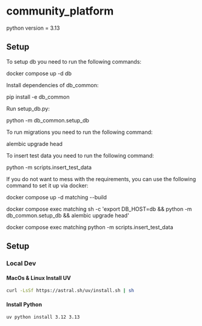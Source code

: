 # community_platform
python version = 3.13

## Setup

To setup db you need to run the following commands:

docker compose up -d db

Install dependencies of db_common:

pip install -e db_common

Run setup_db.py:

python -m db_common.setup_db

To run migrations you need to run the following command:

alembic upgrade head

To insert test data you need to run the following command:

python -m scripts.insert_test_data

If you do not want to mess with the requirements, you can use the following command to set it up via docker:

docker compose up -d matching --build

docker compose exec matching sh -c 'export DB_HOST=db && python -m db_common.setup_db && alembic upgrade head'

docker compose exec matching python -m scripts.insert_test_data


## Setup
### Local Dev
#### MacOs & Linux Install UV
```bash
curl -LsSf https://astral.sh/uv/install.sh | sh
```
#### Install Python 
```bash
uv python install 3.12 3.13
```
